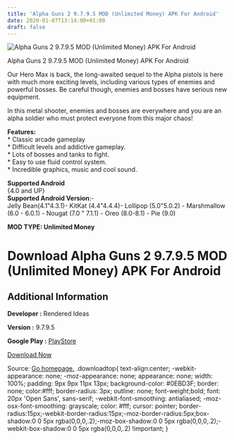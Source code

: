 ```yaml
---
title: 'Alpha Guns 2 9.7.9.5 MOD (Unlimited Money) APK For Android'
date: 2020-01-07T13:14:00+01:00
draft: false
---
```


![Alpha Guns 2 9.7.9.5 MOD (Unlimited Money) APK For Android](https://i1.wp.com/apkhome.net/wp-content/uploads/2020/01/Alpha-Guns-2-9.7.9.5-MOD-Unlimited-Money.png "Alpha Guns 2 9.7.9.5 MOD (Unlimited Money) APK For Android")

  

Alpha Guns 2 9.7.9.5 MOD (Unlimited Money) APK For Android

Our Hero Max is back, the long-awaited sequel to the Alpha pistols is here with much more exciting levels, including various types of enemies and powerful bosses. Be careful though, enemies and bosses have serious new equipment.

In this metal shooter, enemies and bosses are everywhere and you are an alpha soldier who must protect everyone from this major chaos!

**Features:**  
\* Classic arcade gameplay  
\* Difficult levels and addictive gameplay.  
\* Lots of bosses and tanks to fight.  
\* Easy to use fluid control system.  
\* Incredible graphics, music and cool sound.

**Supported Android**  
{4.0 and UP}  
**Supported Android Version**:-  
Jelly Bean(4.1"4.3.1)- KitKat (4.4"4.4.4)- Lollipop (5.0"5.0.2) - Marshmallow (6.0 - 6.0.1) - Nougat (7.0 " 7.1.1) - Oreo (8.0-8.1) - Pie (9.0)

**MOD TYPE: Unlimited Money**

Download Alpha Guns 2 9.7.9.5 MOD (Unlimited Money) APK For Android
===================================================================

Additional Information
----------------------

**Developer :** Rendered Ideas

**Version :** 9.7.9.5

**Google Play :** [PlayStore](https://play.google.com/store/apps/details?id=com.renderedideas.alphaguns2)

  

[Download Now](https://store4app.co/post/alpha-guns-2-9-7-9-5-mod-unlimited-money-apk-for-android_1578392610)

  
Source: [Go homepage.](https://store4app.co/post/alpha-guns-2-9-7-9-5-mod-unlimited-money-apk-for-android_1578392610) .downloadtop{ text-align:center; -webkit-appearance: none; -moz-appearance: none; appearance: none; width: 100%; padding: 9px 9px 11px 13px; background-color: #0EBD3F; border: none; color:#fff; border-radius: 3px; outline: none; font-weight;bold; font: 20px 'Open Sans', sans-serif; -webkit-font-smoothing: antialiased; -moz-osx-font-smoothing: grayscale; color: #fff; cursor: pointer; border-radius:15px;-webkit-border-radius:15px;-moz-border-radius:5px;box-shadow:0 0 5px rgba(0,0,0,.2);-moz-box-shadow:0 0 5px rgba(0,0,0,.2);-webkit-box-shadow:0 0 5px rgba(0,0,0,.2) !important; }